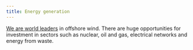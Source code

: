 ```yaml
---
title: Energy generation
---
```


[We are world leaders](https://www.trackerintelligence.com/news/uk-is-the-best-place-in-the-world-for-offshore-wind-opportunities/) in offshore wind. There are huge opportunities for investment in sectors such as nuclear, oil and gas, electrical networks and energy from waste. 


